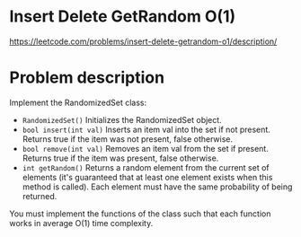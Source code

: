 # Insert Delete GetRandom O(1)

https://leetcode.com/problems/insert-delete-getrandom-o1/description/

# Problem description

Implement the RandomizedSet class:

- `RandomizedSet()` Initializes the RandomizedSet object.
- `bool insert(int val)` Inserts an item val into the set if not present. Returns true if the item was not present,
  false otherwise.
- `bool remove(int val)` Removes an item val from the set if present. Returns true if the item was present, false
  otherwise.
- `int getRandom()` Returns a random element from the current set of elements (it's guaranteed that at least one element
  exists when this method is called). Each element must have the same probability of being returned.

You must implement the functions of the class such that each function works in average O(1) time complexity.
